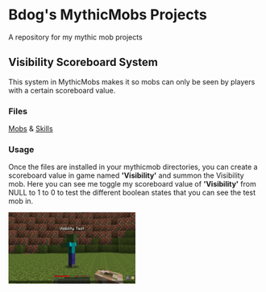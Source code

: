 <!-- This is a comment. It will not be displayed in the rendered output. -->

# Bdog's MythicMobs Projects
A repository for my mythic mob projects

## Visibility Scoreboard System 
This system in MythicMobs makes it so mobs can only be seen by players with a certain scoreboard value.


### Files
[Mobs](Mobs/VisibilityMob.yml) & [Skills](Skills/VisibilitySkills.yml)

### Usage
Once the files are installed in your mythicmob directories, you can create a scoreboard value in game named **'Visibility'** and summon the Visibility mob. Here you can see me toggle my scoreboard value of **'Visibility'** from NULL to 1 to 0 to test the different boolean states that you can see the test mob in.

<img src="/gifs/visibility.gif" alt="Visibility based on scoreboard value 1 or 0" width="50%" height="50%">  

